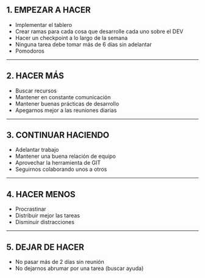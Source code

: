 ## 1. EMPEZAR A HACER
* Implementar el tablero
* Crear ramas para cada cosa que desarrolle cada uno sobre el DEV
* Hacer un checkpoint a lo largo de la semana
* Ninguna tarea debe tomar más de 6 días sin adelantar
* Pomodoros

---------------------------------------------

## 2. HACER MÁS
* Buscar recursos
* Mantener en constante comunicación
* Mantener buenas prácticas de desarrollo
* Apegarnos mejor a las reuniones diarias

---------------------------------------------

## 3. CONTINUAR HACIENDO
* Adelantar trabajo
* Mantener una buena relación de equipo
* Aprovechar la herramienta de GIT
* Seguirnos colaborando unos a otros

---------------------------------------------

## 4. HACER MENOS
* Procrastinar
* Distribuir mejor las tareas
* Disminuir distracciones

---------------------------------------------

## 5. DEJAR DE HACER
* No pasar más de 2 días sin reunión
* No dejarnos abrumar por una tarea (buscar ayuda)